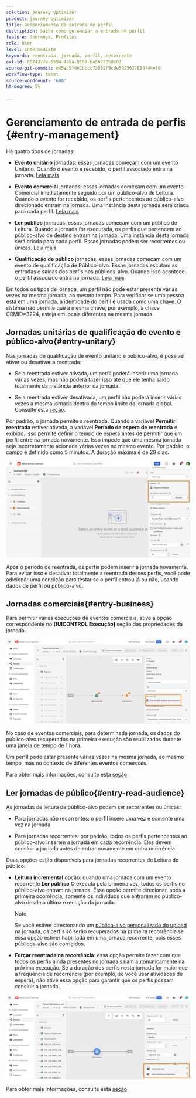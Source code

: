 ```yaml
---
solution: Journey Optimizer
product: journey optimizer
title: Gerenciamento de entrada de perfil
description: Saiba como gerenciar a entrada de perfil
feature: Journeys, Profiles
role: User
level: Intermediate
keywords: reentrada, jornada, perfil, recorrente
exl-id: 8874377c-6594-4a5a-9197-ba5b28258c02
source-git-commit: e45ec5f0e1bbcc73892f9cde5923627886f44ef6
workflow-type: tm+mt
source-wordcount: '680'
ht-degree: 5%

---
```



# Gerenciamento de entrada de perfis {#entry-management}

Há quatro tipos de jornadas:

* **Evento unitário** jornadas: essas jornadas começam com um evento Unitário. Quando o evento é recebido, o perfil associado entra na jornada. [Leia mais](#entry-unitary)

* **Evento comercial** jornadas: essas jornadas começam com um evento Comercial imediatamente seguido por um público-alvo de Leitura. Quando o evento for recebido, os perfis pertencentes ao público-alvo direcionado entram na jornada. Uma instância desta jornada será criada para cada perfil. [Leia mais](#entry-business)

* **Ler público** jornadas: essas jornadas começam com um público de Leitura. Quando a jornada for executada, os perfis que pertencem ao público-alvo de destino entram na jornada. Uma instância desta jornada será criada para cada perfil. Essas jornadas podem ser recorrentes ou únicas. [Leia mais](#entry-read-audience)

* **Qualificação de público** jornadas: essas jornadas começam com um evento de qualificação de Público-alvo. Essas jornadas escutam as entradas e saídas dos perfis nos públicos-alvo. Quando isso acontece, o perfil associado entra na jornada. [Leia mais](#entry-unitary)

Em todos os tipos de jornada, um perfil não pode estar presente várias vezes na mesma jornada, ao mesmo tempo. Para verificar se uma pessoa está em uma jornada, a identidade do perfil é usada como uma chave. O sistema não permite que a mesma chave, por exemplo, a chave CRMID=3224, esteja em locais diferentes na mesma jornada.

## Jornadas unitárias de qualificação de evento e público-alvo{#entry-unitary}

Nas jornadas de qualificação de evento unitário e público-alvo, é possível ativar ou desativar a reentrada:

* Se a reentrada estiver ativada, um perfil poderá inserir uma jornada várias vezes, mas não poderá fazer isso até que ele tenha saído totalmente da instância anterior da jornada.

* Se a reentrada estiver desativada, um perfil não poderá inserir várias vezes a mesma jornada dentro do tempo limite da jornada global. Consulte esta [seção](../building-journeys/journey-gs.md#global_timeout).

Por padrão, o jornada permite a reentrada. Quando a variável **Permitir reentrada** estiver ativada, a variável **Período de espera de reentrada** é exibido. Isso permite definir o tempo de espera antes de permitir que um perfil entre na jornada novamente. Isso impede que uma mesma jornada seja incorretamente acionada várias vezes no mesmo evento. Por padrão, o campo é definido como 5 minutos. A duração máxima é de 29 dias.

<!--
When a journey ends, its status is **[!UICONTROL Closed]**. New individuals can no longer enter the journey. Persons already in the journey automatically exit the journey. [Learn more](journey-gs.md#entrance)
-->

![](assets/journey-re-entrance.png)

Após o período de reentrada, os perfis podem inserir a jornada novamente. Para evitar isso e desativar totalmente a reentrada desses perfis, você pode adicionar uma condição para testar se o perfil entrou já ou não, usando dados de perfil ou público-alvo.

<!--
Due to the 30-day journey timeout, when journey re-entrance is not allowed, we cannot make sure the re-entrance blocking will work more than 30 days. Indeed, as we remove all information about persons who entered the journey 30 days after they enter, we cannot know the person entered previously, more than 30 days ago. -->

## Jornadas comerciais{#entry-business}

<!--
Business events follow re-entrance rules in the same way as for unitary events. If a journey allows re-entrance, the next business event will be processed.
-->

Para permitir várias execuções de eventos comerciais, ative a opção correspondente no **[!UICONTROL Execução]** seção das propriedades da jornada.

![](assets/business-entry.png)

No caso de eventos comerciais, para determinada jornada, os dados do público-alvo recuperados na primeira execução são reutilizados durante uma janela de tempo de 1 hora.

Um perfil pode estar presente várias vezes na mesma jornada, ao mesmo tempo, mas no contexto de diferentes eventos comerciais.

Para obter mais informações, consulte esta [seção](../event/about-creating-business.md)

## Ler jornadas de público{#entry-read-audience}

As jornadas de leitura de público-alvo podem ser recorrentes ou únicas:

* Para jornadas não recorrentes: o perfil insere uma vez e somente uma vez na jornada.

* Para jornadas recorrentes: por padrão, todos os perfis pertencentes ao público-alvo inserem a jornada em cada recorrência. Eles devem concluir a jornada antes de entrar novamente em outra ocorrência.

Duas opções estão disponíveis para jornadas recorrentes de Leitura de público:

* **Leitura incremental** opção: quando uma jornada com um evento recorrente **Ler público** O executa pela primeira vez, todos os perfis no público-alvo entram na jornada. Essa opção permite direcionar, após a primeira ocorrência, somente os indivíduos que entraram no público-alvo desde a última execução da jornada.

  >[!NOTE]
  >
  >Se você estiver direcionando um [público-alvo personalizado do upload](../audience/about-audiences.md#segments-in-journey-optimizer) na jornada, os perfis só serão recuperados na primeira recorrência se essa opção estiver habilitada em uma jornada recorrente, pois esses públicos-alvo são corrigidos.

* **Forçar reentrada na recorrência**: essa opção permite fazer com que todos os perfis ainda presentes no jornada saiam automaticamente na próxima execução. Se a duração dos perfis nesta jornada for maior que a frequência de recorrência (por exemplo, se você usar atividades de espera), não ative essa opção para garantir que os perfis possam concluir a jornada.

![](assets/read-audience-options.png)

Para obter mais informações, consulte esta [seção](../building-journeys/read-audience.md#configuring-segment-trigger-activity)

<!--
After 30 days, a Read audience journey switches to the **Finished** status. This behavior is set for 30 days only (i.e. journey timeout default value) as all information about profiles who entered the journey is removed 30 days after they entered. Persons still in the journey automatically are impacted. They exit the journey after the 30 day timeout. 
-->
